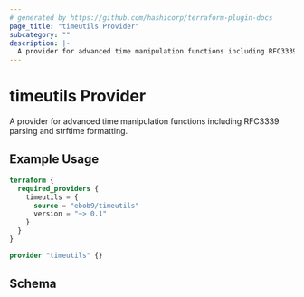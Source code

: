 ```yaml
---
# generated by https://github.com/hashicorp/terraform-plugin-docs
page_title: "timeutils Provider"
subcategory: ""
description: |-
  A provider for advanced time manipulation functions including RFC3339 parsing and strftime formatting.
---
```


# timeutils Provider

A provider for advanced time manipulation functions including RFC3339 parsing and strftime formatting.

## Example Usage

```terraform
terraform {
  required_providers {
    timeutils = {
      source = "ebob9/timeutils"
      version = "~> 0.1"
    }
  }
}

provider "timeutils" {}
```

<!-- schema generated by tfplugindocs -->
## Schema
